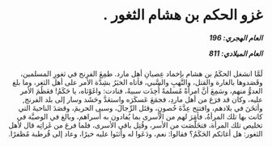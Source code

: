 <h1 dir="rtl">غزو الحكم بن هشام الثغور  .</h1>

<h5 dir="rtl">العام الهجري:  196

العام الميلادي: 811

</h5>

<p dir="rtl">لَمَّا انشغل الحكَمُ بن هشام بإخماد عِصيانِ أهل مارد. طمِعَ الفرنج في ثغورِ المسلمين، وقَصَدوها بالغارة والقتل، والنَّهبِ والسَّبي، فأتاه الخبَرُ بشِدَّة الأمر على أهل الثغر، وما بلغ العدوُّ منهم، وسَمِعَ أنَّ امرأةً مُسلمةً أُخِذَت سبيةً، فنادت: واغَوْثاه، يا حَكَمُ! فعَظُمَ الأمر عليه، وكان قد فرَغ من أهل ماردِ، فجمَعَ عَسكَرَه واستعَدَّ وحَشَد وسار إلى بلد الفرنج, وأثخَنَ في بلادهم، وافتتح عِدَّةَ حُصونٍ، وقتَل الرِّجالَ، وسبى الحريمَ، وقصَدَ الناحيةَ التي كانت بها تلك المرأةُ، فأمَرَ لهم من الأسرى بما يُفادون به أَسراهم، وبالغ في الوصيَّة في تخليص تلك المرأة، فتخَلَّصَت من الأسر، وقُتِل باقي الأسرى، فلما فرغ من غَزاتِه قال لأهل الثغور: هل أغاثكم الحَكَمُ؟ فقالوا: نعم، ودَعَوا له وأثنَوا عليه خيرًا، وعاد إلى قُرطبة مُظفرًا.</p></br>
